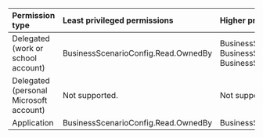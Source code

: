 |Permission type|Least privileged permissions|Higher privileged permissions|
|:---|:---|:---|
|Delegated (work or school account)|BusinessScenarioConfig.Read.OwnedBy|BusinessScenarioConfig.ReadWrite.OwnedBy, BusinessScenarioConfig.Read.All, BusinessScenarioConfig.ReadWrite.All|
|Delegated (personal Microsoft account)|Not supported.|Not supported.|
|Application|BusinessScenarioConfig.Read.OwnedBy|BusinessScenarioConfig.ReadWrite.OwnedBy|